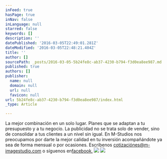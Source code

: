 ```yaml
---
inFeed: true
hasPage: true
inNav: false
inLanguage: null
starred: false
keywords: []
description: ''
datePublished: '2016-03-05T22:49:01.281Z'
dateModified: '2016-03-05T22:48:21.404Z'
title: ''
author: []
sourcePath: _posts/2016-03-05-5b24fe8c-ab37-4230-b794-f3d0ea8ee987.md
published: true
authors: []
publisher:
  name: null
  domain: null
  url: null
  favicon: null
url: 5b24fe8c-ab37-4230-b794-f3d0ea8ee987/index.html
_type: Article

---
```

La mejor combinación en un solo lugar. Planes que se adaptan a tu presupuesto y a tu negocio. La publicidad no se trata solo de vender, sino de consolidar a tus clientes a un nivel sin igual. En M-Studios nos preocupamos por darte la mejor calidad en tu inversión acompañándote ya sea de forma mensual o por ocasiones. Escríbenos [cotizaciónes@m-imagestudio.com][0] o síguenos en[facebook.][0]
![](https://the-grid-user-content.s3-us-west-2.amazonaws.com/a4275dbd-6358-4497-aad4-25a4fbd8571f.jpg)
![](https://the-grid-user-content.s3-us-west-2.amazonaws.com/11ca74ac-533e-4933-9a12-431edfef7f35.jpg)

[0]: null